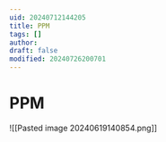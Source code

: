 ```yaml
---
uid: 20240712144205
title: PPM
tags: []
author: 
draft: false
modified: 20240726200701
---
```


# PPM

![[Pasted image 20240619140854.png]]